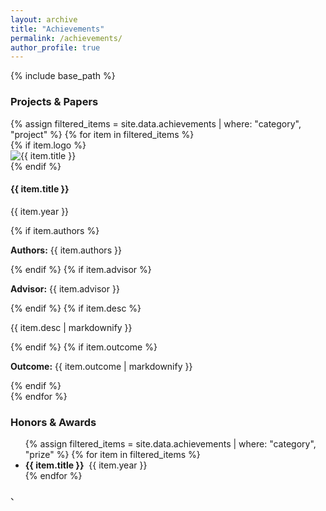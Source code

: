 ```yaml
---
layout: archive
title: "Achievements"
permalink: /achievements/
author_profile: true
---
```

{% include base_path %}

<!-- ===== 1. Projects & Papers ===== -->
<h3 id="project">Projects & Papers</h3>
{% assign filtered_items = site.data.achievements | where: "category", "project" %}
{% for item in filtered_items %}
<div class="achieve-row">
{% if item.logo %}
<div class="achieve-logo">
<img src="{{ item.logo | prepend: '/images/' | relative_url }}" alt="{{ item.title }}">
</div>
{% endif %}
<div class="achieve-text {% unless item.logo %}no-logo{% endunless %}">
<h4>{{ item.title }}</h4>
<p class="year">{{ item.year }}</p>
{% if item.authors %}<p class="authors"><strong>Authors:</strong> {{ item.authors }}</p>{% endif %}
{% if item.advisor %}<p class="advisor"><strong>Advisor:</strong> {{ item.advisor }}</p>{% endif %}
{% if item.desc %}<p class="desc">{{ item.desc | markdownify }}</p>{% endif %}
{% if item.outcome %}<p class="outcome"><strong>Outcome:</strong> {{ item.outcome | markdownify }}</p>{% endif %}
</div>
</div>
{% endfor %}

<!-- ===== 2. Honors & Awards ===== -->
<h3 id="prize">Honors & Awards</h3>
<ul class="award-list">
{% assign filtered_items = site.data.achievements | where: "category", "prize" %}
{% for item in filtered_items %}
    <li><strong>{{ item.title }}</strong>&nbsp;&nbsp;{{ item.year }}</li>
  {% endfor %}
</ul>
、
